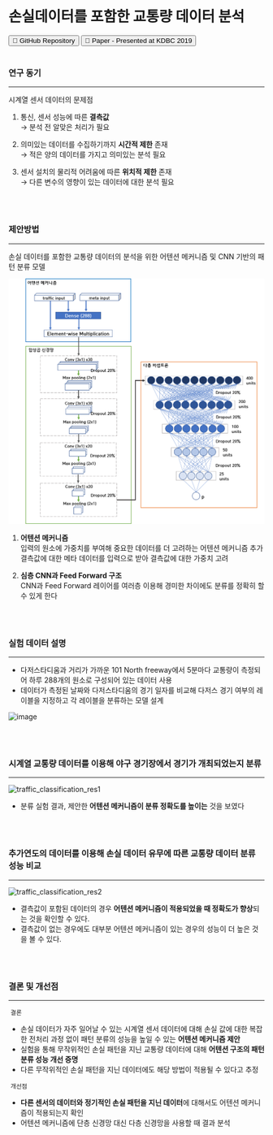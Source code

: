 # 손실데이터를 포함한 교통량 데이터 분석
<button onclick="location.href='https://github.com/leee5495/DWLab_2020'" type="button">&#128193; GitHub Repository</button>
<button onclick="location.href='https://leee5495.github.io/pdf/KDBC_lej.pdf'" type="button">&#128196; Paper - Presented at KDBC 2019</button>
<br><br>


### 연구 동기
---
시계열 센서 데이터의 문제점
1. 통신, 센서 성능에 따른 **결측값**<br>
   → 분석 전 알맞은 처리가 필요
   
2. 의미있는 데이터를 수집하기까지 **시간적 제한** 존재<br>
   → 적은 양의 데이터를 가지고 의미있는 분석 필요
   
3. 센서 설치의 물리적 어려움에 따른 **위치적 제한** 존재<br>
   → 다른 변수의 영향이 있는 데이터에 대한 분석 필요

<br><br>


### 제안방법
---
손실 데이터를 포함한 교통량 데이터의 분석을 위한 어텐션 메커니즘 및 CNN 기반의 패턴 분류 모델
<br>

<img src="images/traffic_pattern.png?raw=true"/>
<br>

1. **어텐션 메커니즘**<br>
   입력의 원소에 가중치를 부여해 중요한 데이터를 더 고려하는 어텐션 메커니즘 추가<br>
   결측값에 대한 메타 데이터를 입력으로 받아 결측값에 대한 가중치 고려
   
2. **심층 CNN과 Feed Forward 구조**<br>
   CNN과 Feed Forward 레이어를 여러층 이용해 경미한 차이에도 분류를 정확히 할 수 있게 한다

<br><br>

### 실험 데이터 설명
---
- 다저스타디움과 거리가 가까운 101 North freeway에서 5분마다 교통량이 측정되어 하루 288개의 원소로 구성되어 있는 데이터 사용
- 데이터가 측정된 날짜와 다저스타디움의 경기 일자를 비교해 다저스 경기 여부의 레이블을 지정하고 각 레이블을 분류하는 모델 설계

![image](https://user-images.githubusercontent.com/39192405/93020209-c8fda180-f616-11ea-9221-4b1e169d5da5.png)

<br><br>

### 시계열 교통량 데이터를 이용해 야구 경기장에서 경기가 개최되었는지 분류
---
![traffic_classification_res1](https://user-images.githubusercontent.com/39192405/93121397-bd39da00-f6ff-11ea-9e7f-7a0e1278ce1a.png)

- 분류 실험 결과, 제안한 **어텐션 메커니즘이 분류 정확도를 높이는** 것을 보였다

<br><br>

### 추가연도의 데이터를 이용해 손실 데이터 유무에 따른 교통량 데이터 분류 성능 비교
---
![traffic_classification_res2](https://user-images.githubusercontent.com/39192405/93121396-bc08ad00-f6ff-11ea-9295-6ff1ea005008.png)

- 결측값이 포함된 데이터의 경우 **어텐션 메커니즘이 적용되었을 때 정확도가 향상**되는 것을 확인할 수 있다. 
- 결측값이 없는 경우에도 대부분 어텐션 메커니즘이 있는 경우의 성능이 더 높은 것을 볼 수 있다.

<br><br>

### 결론 및 개선점
---

&nbsp;`결론`
- 손실 데이터가 자주 일어날 수 있는 시계열 센서 데이터에 대해 손실 값에 대한 복잡한 전처리 과정 없이 패턴 분류의 성능을 높일 수 있는 **어텐션 메커니즘 제안**
- 실험을 통해 무작위적인 손실 패턴을 지닌 교통량 데이터에 대해 **어텐션 구조의 패턴 분류 성능 개선 증명**
- 다른 무작위적인 손실 패턴을 지닌 데이터에도 해당 방법이 적용될 수 있다고 추정

&nbsp;`개선점`
- **다른 센서의 데이터와 정기적인 손실 패턴을 지닌 데이터**에 대해서도 어텐션 메커니즘이 적용되는지 확인
- 어텐션 메커니즘에 단층 신경망 대신 다층 신경망을 사용할 때 결과 분석
  
<br><br>
